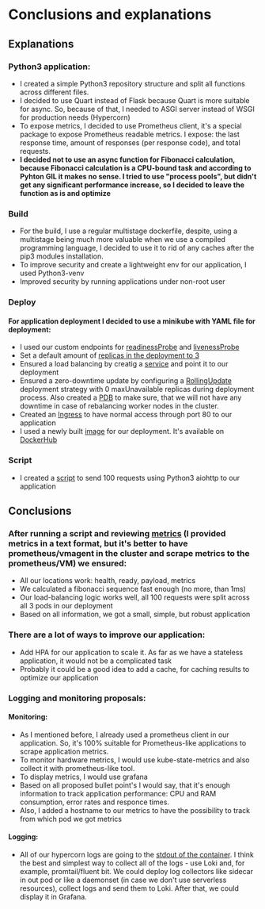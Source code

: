 # Conclusions and explanations

## Explanations
### Python3 application: 
- I created a simple Python3 repository structure and split all functions across different files. 
- I decided to use Quart instead of Flask because Quart is more suitable for async. So, because of that, I needed to ASGI server instead of WSGI for production needs (Hypercorn)
- To expose metrics, I decided to use Prometheus client, it's a special package to expose Prometheus readable metrics. I expose: the last response time, amount of responses (per response code), and total requests. 
- **I decided not to use an async function for Fibonacci calculation, because Fibonacci calculation is a CPU-bound task and according to Pyhton GIL it makes no sense. I tried to use "process pools", but didn't get any significant performance increase, so I decided to leave the function as is and optimize**


### Build
- For the build, I use a regular multistage dockerfile, despite, using a multistage being much more valuable when we use a compiled programming language, I decided to use it to rid of any caches after the pip3 modules installation. 
- To improve security and create a lightweight env for our application, I used Python3-venv
- Improved security by running applications under non-root user

### Deploy
#### For application deployment I decided to use a minikube with YAML file for deployment: 
- I used our custom endpoints for [readinessProbe](../../deploy/behavox.yaml#L37) and [livenessProbe](../../deploy/behavox.yaml#L43)
- Set a default amount of [replicas in the deployment to 3](../../deploy/behavox.yaml#L9)
- Ensured a load balancing by creatig a [service](../../deploy/behavox.yaml#L51) and point it to our deployment
- Ensured a zero-downtime update by configuring a [RollingUpdate](../../deploy/behavox.yaml#L14) deployment strategy with 0 maxUnavailable replicas during deployment process. Also created a [PDB](../../deploy/behavox.yaml#L64) to make sure, that we will not have any downtime in case of rebalancing worker nodes in the cluster. 
- Created an [Ingress](../../deploy/behavox.yaml#L74) to have normal access through port 80 to our application
- I used a newly built [image](../../deploy/behavox.yaml#L25) for our deployment. It's available on [DockerHub](https://hub.docker.com/layers/sergey2410/behavox/latest/images/sha256-e889668a4886492ebdfe7ade113a9c7098862933ad09f6cac08dcc998ab9cf4d?context=repo)

### Script
- I created a [script](../../scripts/send_requsts.py) to send 100 requests using Python3 aiohttp to our application

## Conclusions
### After running a script and reviewing [metrics](./METRICS.md) (I provided metrics in a text format, but it's better to have prometheus/vmagent in the cluster and scrape metrics to the prometheus/VM) we ensured: 
- All our locations work: health, ready, payload, metrics
- We calculated a fibonacci sequence fast enough (no more, than 1ms)
- Our load-balancing logic works well, all 100 requests were split across all 3 pods in our deployment
- Based on all information, we got a small, simple, but robust application
### There are a lot of ways to improve our application: 
- Add HPA for our application to scale it. As far as we have a stateless application, it would not be a complicated task
- Probably it could be a good idea to add a cache, for caching results to optimize our application

### Logging and monitoring proposals:
#### Monitoring: 
- As I mentioned before, I already used a prometheus client in our application. So, it's 100% suitable for Prometheus-like applications to scrape application metrics. 
- To monitor hardware metrics, I would use kube-state-metrics and also collect it with prometheus-like tool. 
- To display metrics, I would use grafana
- Based on all proposed bullet point's I would say, that it's enough information to track application performance: CPU and RAM consumption, error rates and responce times. 
- Also, I added a hostname to our metrics to have the possibility to track from which pod we got metrics

#### Logging:
- All of our hypercorn logs are going to the [stdout of the container](../../Dockerfile#L30). I think the best and simplest way to collect all of the logs - use Loki and, for example, promtail/fluent bit. We could deploy log collectors like sidecar in out pod or like a daemonset (in case we don't use serverless resources), collect logs and send them to Loki. After that, we could display it in Grafana. 